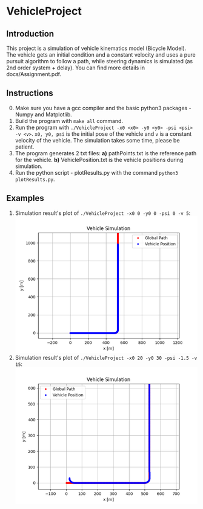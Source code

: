 # VehicleProject
## Introduction
This project is a simulation of vehicle kinematics model (Bicycle Model). The vehicle gets an initial condition and a constant velocity and uses a pure pursuit algorithm to follow a path, while steering dynamics is simulated (as 2nd order system + delay). You can find more details in docs/Assignment.pdf.

## Instructions
0. Make sure you have a gcc compiler and the basic python3 packages - Numpy and Matplotlib.
1. Build the program with `make all` command.
2. Run the program with `./VehicleProject -x0 <x0> -y0 <y0> -psi <psi> -v <v>`. `x0, y0, psi` is the initial pose of the vehicle and `v` is a constant velocity of the vehicle. The simulation takes some time, please be patient.
3. The program generates 2 txt files: **a)** pathPoints.txt is the reference path for the vehicle. **b)** VehiclePosition.txt is the vehicle positions during simulation.
4. Run the python script - plotResults.py with the command `python3 plotResults.py`.

## Examples
1. Simulation result's plot of `./VehicleProject -x0 0 -y0 0 -psi 0 -v 5`:
![Example 1](docs/examples_pics/ex1.png)
2. Simulation result's plot of `./VehicleProject -x0 20 -y0 30 -psi -1.5 -v 15`:
![Example 2](docs/examples_pics/ex2.png)
